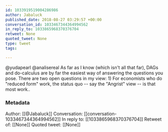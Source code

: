```yaml
---
id: 1033919519004286986
author: Jabaluck
published_date: 2018-08-27 03:29:57 +00:00
conversation_id: 1033467344364994562
in_reply_to: 1033865968370376704
retweet: None
quoted_tweet: None
type: tweet
tags:

---
```


@yudapearl @analisereal As far as I know (which isn't all that far), DAGs and do-calculus are by far the easiest way of answering the questions you pose. There are two open questions in my view: 1) For economists who do "reduced form" work, the status quo -- say the "Angrist" view -- is that most work..

### Metadata

Author: [[@Jabaluck]]
Conversation: [[conversation-1033467344364994562]]
In reply to: [[1033865968370376704]]
Retweet of: [[None]]
Quoted tweet: [[None]]
